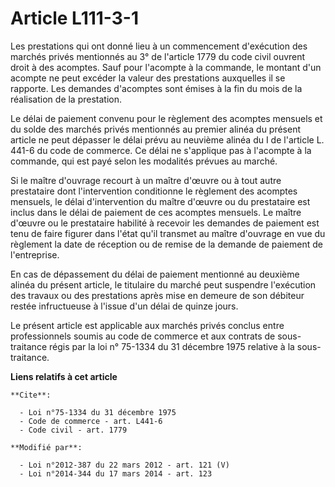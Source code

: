 # Article L111-3-1

Les prestations qui ont donné lieu à un commencement d'exécution des marchés privés mentionnés au 3° de l'article 1779 du
code civil ouvrent droit à des acomptes. Sauf pour l'acompte à la commande, le montant d'un acompte ne peut excéder la valeur
des prestations auxquelles il se rapporte. Les demandes d'acomptes sont émises à la fin du mois de la réalisation de la
prestation. 

Le délai de paiement convenu pour le règlement des acomptes mensuels et du solde des marchés privés mentionnés au premier
alinéa du présent article ne peut dépasser le délai prévu au neuvième alinéa du I de l'article L. 441-6 du code de commerce.
Ce délai ne s'applique pas à l'acompte à la commande, qui est payé selon les modalités prévues au marché. 

Si le maître d'ouvrage recourt à un maître d'œuvre ou à tout autre prestataire dont l'intervention conditionne le règlement
des acomptes mensuels, le délai d'intervention du maître d'œuvre ou du prestataire est inclus dans le délai de paiement de
ces acomptes mensuels. Le maître d'œuvre ou le prestataire habilité à recevoir les demandes de paiement est tenu de faire
figurer dans l'état qu'il transmet au maître d'ouvrage en vue du règlement la date de réception ou de remise de la demande de
paiement de l'entreprise. 

En cas de dépassement du délai de paiement mentionné au deuxième alinéa du présent article, le titulaire du marché peut
suspendre l'exécution des travaux ou des prestations après mise en demeure de son débiteur restée infructueuse à l'issue d'un
délai de quinze jours. 

Le présent article est applicable aux marchés privés conclus entre professionnels soumis au code de commerce et aux contrats
de sous-traitance régis par la loi n° 75-1334 du 31 décembre 1975 relative à la sous-traitance.

**Liens relatifs à cet article**

	**Cite**:

	  - Loi n°75-1334 du 31 décembre 1975
	  - Code de commerce - art. L441-6
	  - Code civil - art. 1779

	**Modifié par**:

	  - Loi n°2012-387 du 22 mars 2012 - art. 121 (V)
	  - Loi n°2014-344 du 17 mars 2014 - art. 123
